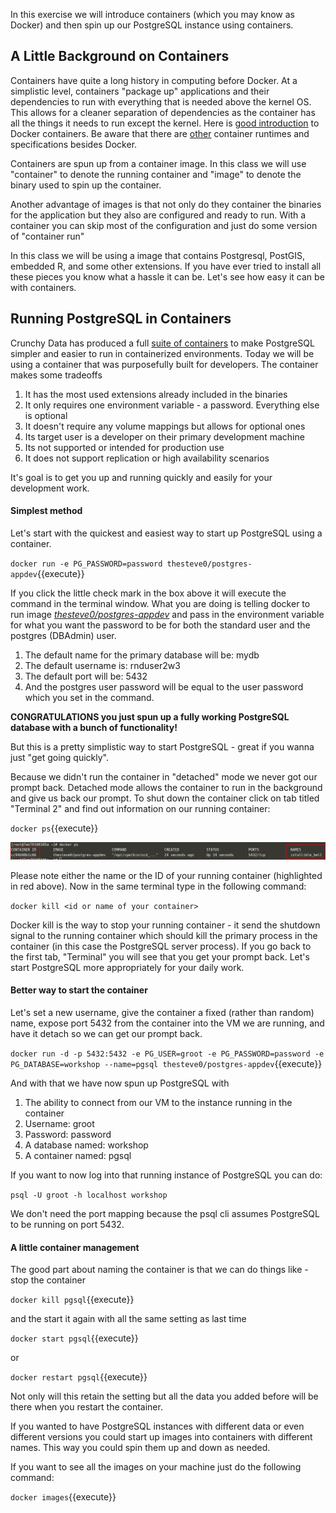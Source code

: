 In this exercise we will introduce containers (which you may know as Docker) and then spin up our PostgreSQL instance 
using containers. 

## A Little Background on Containers

Containers have quite a long history in computing before Docker. At a simplistic level, containers "package up" applications
and their dependencies to run with everything that is needed above the kernel OS. This allows for a cleaner separation 
of dependencies as the container has all the things it needs to run except the kernel. Here is 
[good introduction](https://medium.freecodecamp.org/a-beginner-friendly-introduction-to-containers-vms-and-docker-79a9e3e119b) 
to Docker containers. Be aware that there are [other](https://containerd.io/) container runtimes and specifications besides
Docker.

Containers are spun up from a container image. In this class we will use "container" to denote the running container 
and "image" to denote the binary used to spin up the container.

Another advantage of images is that not only do they container the binaries for the application but they also are configured 
and ready to run. With a container you can skip most of the configuration and just do some version of "container run"  

In this class we will be using a image that contains Postgresql, PostGIS, embedded R, and some other extensions. If 
you have ever tried to install all these pieces you know what a hassle it can be. Let's see how easy it can be with containers. 

## Running PostgreSQL in Containers

Crunchy Data has produced a full [suite of containers](https://github.com/CrunchyData/crunchy-containers) to make PostgreSQL
simpler and easier to run in containerized environments. Today we will be using a container that was purposefully built for 
developers. The container makes some tradeoffs
1. It has the most used extensions already included in the binaries
1. It only requires one environment variable - a password. Everything else is optional
1. It doesn't require any volume mappings but allows for optional ones
1. Its target user is a developer on their primary development machine
1. Its not supported or intended for production use 
1. It does not support replication or high availability scenarios

It's goal is to get you up and running quickly and easily for your development work.  

#### Simplest method

Let's start with the quickest and easiest way to start up PostgreSQL using a container.

`docker run -e PG_PASSWORD=password thesteve0/postgres-appdev`{{execute}}

If you click the little check mark in the box above it will execute the command in the terminal window. 
What you are doing is telling docker to run image 
[_thesteve0/postgres-appdev_](https://cloud.docker.com/u/thesteve0/repository/docker/thesteve0/postgres-appdev) and pass 
in the environment variable for what you want the password to be for both the standard user and the postgres (DBAdmin) user. 

1. The default name for the primary database will be: mydb
1. The default username is: rnduser2w3
1. The default port will be: 5432
1. And the postgres user password will be equal to the user password which you set in the command.

**CONGRATULATIONS you just spun up a fully working PostgreSQL database with a bunch of functionality!**  

But this is a pretty simplistic way to start PostgreSQL - great if you wanna just "get going quickly". 

Because we didn't run the container in "detached" mode we never got our prompt back. Detached mode allows the container 
to run in the background and give us back our prompt. To shut down the container click on tab  titled "Terminal 2" and 
find out information on our running container:

`docker ps`{{execute}}
    
![dockerps](assets/docker_ps.jpg)

Please note either the name or the ID of your running container (highlighted in red above). Now in the same terminal type 
in the following command:     

`docker kill <id or name of your container>`
    
Docker kill is the way to stop your running container - it send the shutdown signal to the running container which should 
kill the primary process in the container (in this case the PostgreSQL server process). 
If you go back to the first tab, "Terminal" you will see that you get your prompt back. Let's start PostgreSQL more 
appropriately for your daily work. 

#### Better way to start the container

Let's set a new username, give the container a fixed (rather than random) name, expose port 5432 from the container 
into the VM we are running, and have it detach so we can get our prompt back. 

`docker run -d -p 5432:5432 -e PG_USER=groot -e PG_PASSWORD=password -e PG_DATABASE=workshop --name=pgsql thesteve0/postgres-appdev`{{execute}}
    
And with that we have now spun up PostgreSQL with
1. The ability to connect from our VM to the instance running in the container
1. Username: groot
1. Password: password
1. A database named: workshop
1. A container named: pgsql

If you want to now log into that running instance of PostgreSQL you can do:

`psql -U groot -h localhost workshop`

We don't need the port mapping because the psql cli assumes PostgreSQL to be running on port 5432.

#### A little container management

The good part about naming the container is that we can do things like - stop the container 

`docker kill pgsql`{{execute}}

and the start it again with all the same setting as last time

`docker start pgsql`{{execute}}

or 

`docker restart pgsql`{{execute}}

Not only will this retain the setting but all the data you added before will be there when you restart the container. 

If you wanted to have PostgreSQL instances with different data or even different versions you could start up images into 
containers with different names. This way you could spin them up and down as needed.

If you want to see all the images on your machine just do the following command:

`docker images`{{execute}}




